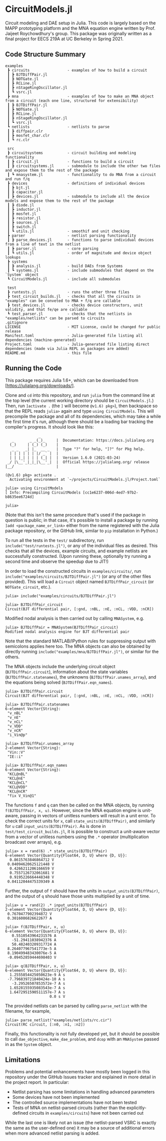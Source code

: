 # CircuitModels.jl
Circuit modeling and DAE setup in Julia. This code is largely based on the MAPP prototyping platform and the MNA equation engine written by Prof. Jaijeet Roychowdhury's group.
This package was originally written as a final project for EECS 219A at UC Berkeley in Spring 2021.

## Code Structure Summary
```
examples
 ┣ circuits                 - examples of how to build a circuit
 ┃ ┣ BJTDiffPair.jl
 ┃ ┣ NOTGate.jl
 ┃ ┣ RCLine.jl
 ┃ ┣ nStageRingOscillator.jl
 ┃ ┗ vsrc.jl
 ┣ mna                      - examples of how to make an MNA object from a circuit (each one line, structured for extensibility)
 ┃ ┣ BJTDiffPair.jl
 ┃ ┣ NOTGate.jl
 ┃ ┣ RCLine.jl
 ┃ ┣ nStageRingOscillator.jl
 ┃ ┗ vsrc.jl
 ┗ netlists                 - netlists to parse
 ┃ ┣ diffpair.clr
 ┃ ┣ mosfet_char.clr
 ┃ ┗ rc.clr

 src                            
 ┣ circuitsystems           - circuit building and modeling functionality 
 ┃ ┣ circuit.jl             - functions to build a circuit
 ┃ ┣ circuitsystems.jl      - submodule to include the other two files and expose them to the rest of the package
 ┃ ┗ mnasystem.jl           - functionality to do MNA from a circuit and run f/q
 ┣ devices                  - definitions of individual devices
 ┃ ┣ bjt.jl
 ┃ ┣ capacitor.jl
 ┃ ┣ devices.jl             - submodule to include all the device models and expose them to the rest of the package
 ┃ ┣ diode.jl
 ┃ ┣ inductor.jl
 ┃ ┣ mosfet.jl
 ┃ ┣ resistor.jl
 ┃ ┣ sources.jl
 ┃ ┣ switch.jl
 ┃ ┗ utils.jl               - smoothif and unit checking
 ┣ parser                   - netlist parsing functionality
 ┃ ┣ parse_devices.jl       - functions to parse individual devices from a line of text in the netlist
 ┃ ┣ parser.jl              - core parsing
 ┃ ┗ utils.jl               - order of magnitude and device object lookups
 ┣ systems
 ┃ ┣ analysis.jl            - build DAEs from Systems
 ┃ ┗ systems.jl             - include submodules that depend on the `System` object
 ┗ CircuitModels.jl         - include all submodules
 
 test
 ┣ runtests.jl              - runs the other three files
 ┣ test_circuit_builds.jl   - checks that all the circuits in "examples" can be conveted to MNA + f/q are callable
 ┣ test_devices.jl          - checks device constructors, unit validity, and that fe/qe are callable
 ┗ test_parser.jl           - checks that the netlists in "examples/netlists" can be parsed to circuits
.gitignore
LICENSE                     - MIT License, could be changed for public release
Manifest.toml               - Julia-generated file listing all dependencies (machine-generated)
Project.toml                - Julia-generated file listing direct dependencies (made via Julia REPL as packages are added)
README.md                   - this file
```

## Running the Code

This package requires Julia 1.6+, which can be downloaded from [https://julialang.org/downloads/].

Clone and `cd` into this repository, and run `julia` from the command line at the top level (the current working directory should be `CircuitModels.jl`.) Then, run `]activate .` (the `]` will become `@v1.6) pkg>`), then backspace so that the REPL reads `julia>` again and type `using CircuitModels`. This will precompile the package and all of its dependencies, which may take a while the first time it's run, although there should be a loading bar tracking the compiler's progress. It should look like this:

```
               _
   _       _ _(_)_     |  Documentation: https://docs.julialang.org
  (_)     | (_) (_)    |
   _ _   _| |_  __ _   |  Type "?" for help, "]?" for Pkg help.
  | | | | | | |/ _` |  |
  | | |_| | | | (_| |  |  Version 1.6.0 (2021-03-24)
 _/ |\__'_|_|_|\__'_|  |  Official https://julialang.org/ release
|__/                   |

(@v1.6) pkg> activate .
  Activating environment at `~/projects/CircuitModels.jl/Project.toml`

julia> using CircuitModels
[ Info: Precompiling CircuitModels [cc1e6237-006d-4ed7-97b2-b8635ee6724d]

julia> 
```

(Note that this isn't the same procedure that's used if the package in question is public; in that case, it's possible to install a package by running `]add <package_name_or_link>` either from the name registered with the Julia package repository, or the GitHub link, similar to `pip` installation in Python.)

To run all the tests in the `test/` subdirectory, run `include("test/runtests.jl")`, or any of the individual files as desired. This checks that all the devices, example circuits, and example netlists are successfully constructed. (Upon running these, optionally try running a second time and observe the speedup due to JIT!)

In order to load the constructed circuits in `examples/circuits/`, run `include("examples/circuits/BJTDiffPair.jl")` (or any of the other files provided). This will load a `Circuit` object named `BJTDiffPair_circuit` (or `NOTGate_circuit`, etc.).

```
julia> include("examples/circuits/BJTDiffPair.jl")

julia> BJTDiffPair_circuit
Circuit(BJT differential pair, [:gnd, :nBL, :nE, :nCL, :VDD, :nCR])
```

Modified nodal analysis is then carried out by calling `MNASystem`, e.g.

```
julia> BJTDiffPair = MNASystem(BJTDiffPair_circuit)
Modified nodal analysis engine for BJT differential pair
```

Note that the standard MATLAB/IPython rules for suppressing output with semicolons applies here too.
The MNA objects can also be obtained by directly running `include("examples/mna/BJTDiffPair.jl")`, or similar for the others.

The MNA objects include the underlying circuit object (`BJTDiffPair.circuit`), information about the state variables (`BJTDiffPair.statenames`), the unknowns (`BJTDiffPair.unames_array`), and the equations being solved (`BJTDiffPair.eqn_names`).

```
julia> BJTDiffPair.circuit
Circuit(BJT differential pair, [:gnd, :nBL, :nE, :nCL, :VDD, :nCR])

julia> BJTDiffPair.statenames
6-element Vector{String}:
 "v_nBL"
 "v_nE"
 "v_nCL"
 "v_VDD"
 "v_nCR"
 "i_Vin@p"

julia> BJTDiffPair.unames_array
2-element Vector{String}:
 "Vin::V"
 "IE::i"

julia> BJTDiffPair.eqn_names
6-element Vector{String}:
 "KCL@nBL"
 "KCL@nE"
 "KCL@nCL"
 "KCL@VDD"
 "KCL@nCR"
 "fix V_Vin@1"
```

The functions `f` and `q` can then be called on the MNA objects, by running `f(BJTDiffPair, x, u)`. However, since the MNA equation engine is unit-aware, passing in vectors of unitless numbers will result in a unit error. To check the correct units for `x`, call `state_units(BJTDiffPair)`, and similarly for `u` call `input_units(BJTDiffPair)`. As is done in `test/test_circuit_builds.jl`, it is possible to construct a unit-aware vector from a vector of unitless numbers using the `.*` operator (multiplication broadcast over arrays), e.g.

```
julia> x = rand(6) .* state_units(BJTDiffPair)
6-element Vector{Quantity{Float64, D, U} where {D, U}}:
  0.8615763846864712 V
 0.04094620625121448 V
  0.4266211206166659 V
  0.7557126732061681 V
  0.9195226664448348 V
 0.04112044475339349 A
```
Further, the output of `f` should have the units in `output_units(BJTDiffPair)`, and the output of `q` should have those units multiplied by a unit of time.

```
julia> u = rand(2) .* input_units(BJTDiffPair)
2-element Vector{Quantity{Float64, D, U} where {D, U}}:
 0.7670477902394872 V
 0.3016086826622677 A

julia> f(BJTDiffPair, x, u)
6-element Vector{Quantity{Float64, D, U} where {D, U}}:
   0.5510543964231576 A
   -51.29411038942376 A
   50.482403209317724 A
 8.264077967541773e-5 A
 8.190499483430076e-5 A
 -0.09452859444698403 V

julia> q(BJTDiffPair, x, u)
6-element Vector{Quantity{Float64, D, U} where {D, U}}:
  1.2555854425050623e-9 A s
 -7.796839721840424e-10 A s
   -3.29526507853572e-7 A s
  1.6528155935083543e-7 A s
  1.6472951590511157e-7 A s
                    0.0 s V
```

The provided netlists can be parsed by calling `parse_netlist` with the filename, for example,
```
julia> parse_netlist("examples/netlists/rc.cir")
Circuit(RC circuit, [:n0, :n1, :n2])
```

Finally, this functionality is not fully developed yet, but it should be possible to call `dae_objective`, `make_dae_problem`, and `dcop` with an `MNASystem` passed in as the `System` object.

## Limitations

Problems and potential enhancements have mostly been logged in this repository under the GitHub Issues tracker and explained in more detail in the project report. In particular:

- Netlist parsing has some limitations in handling advanced parameters
- Some devices have not been implemented
- The controlled source implementations have not been tested
- Tests of MNA on netlist-parsed circuits (rather than the explicitly-defined circuits in `examples/circuits`) have not been carried out

While the last one is likely not an issue (the netlist-parsed VSRC is exactly the same as the user-defined one) it may be a source of additional errors when more advanced netlist parsing is added. 
